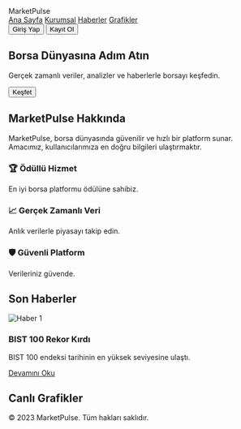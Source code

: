<!DOCTYPE html>
<html lang="tr">
<head>
  <meta charset="UTF-8">
  <meta name="viewport" content="width=device-width, initial-scale=1.0">
  <title>MarketPulse - Borsa Platformu</title>
  <link rel="stylesheet" href="styles.css">
  <script src="https://cdn.jsdelivr.net/npm/chart.js"></script>
  <script src="https://cdnjs.cloudflare.com/ajax/libs/gsap/3.10.4/gsap.min.js"></script>
  <script src="scripts.js" defer></script>
</head>
<body>
  <!-- Navbar -->
  <nav class="navbar">
    <div class="logo">MarketPulse</div>
    <div class="nav-links">
      <a href="#home">Ana Sayfa</a>
      <a href="#about">Kurumsal</a>
      <a href="#news">Haberler</a>
      <a href="#charts">Grafikler</a>
    </div>
    <div class="auth-buttons">
      <button class="btn-login">Giriş Yap</button>
      <button class="btn-register">Kayıt Ol</button>
    </div>
  </nav>

  <!-- Hero Section -->
  <section id="home" class="hero">
    <div class="hero-content">
      <h1>Borsa Dünyasına Adım Atın</h1>
      <p>Gerçek zamanlı veriler, analizler ve haberlerle borsayı keşfedin.</p>
      <button class="btn-explore">Keşfet</button>
    </div>
  </section>

  <!-- Kurumsal Bölüm -->
  <section id="about" class="about">
    <h2>MarketPulse Hakkında</h2>
    <p>MarketPulse, borsa dünyasında güvenilir ve hızlı bir platform sunar. Amacımız, kullanıcılarımıza en doğru bilgileri ulaştırmaktır.</p>
    <div class="about-cards">
      <div class="card">
        <h3>🏆 Ödüllü Hizmet</h3>
        <p>En iyi borsa platformu ödülüne sahibiz.</p>
      </div>
      <div class="card">
        <h3>📈 Gerçek Zamanlı Veri</h3>
        <p>Anlık verilerle piyasayı takip edin.</p>
      </div>
      <div class="card">
        <h3>🛡️ Güvenli Platform</h3>
        <p>Verileriniz güvende.</p>
      </div>
    </div>
  </section>

  <!-- Haberler -->
  <section id="news" class="news">
    <h2>Son Haberler</h2>
    <div class="news-grid">
      <div class="news-card">
        <img src="https://via.placeholder.com/400x250" alt="Haber 1">
        <h3>BIST 100 Rekor Kırdı</h3>
        <p>BIST 100 endeksi tarihinin en yüksek seviyesine ulaştı.</p>
        <a href="#">Devamını Oku</a>
      </div>
      <!-- Diğer haber kartları buraya eklenecek -->
    </div>
  </section>

  <!-- Grafikler -->
  <section id="charts" class="charts">
    <h2>Canlı Grafikler</h2>
    <div class="chart-container">
      <canvas id="market-chart"></canvas>
    </div>
  </section>

  <!-- Footer -->
  <footer>
    <p>© 2023 MarketPulse. Tüm hakları saklıdır.</p>
  </footer>
</body>
</html>
